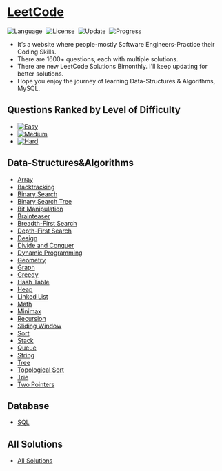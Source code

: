 # [LeetCode](https://leetcode.com/problemset/all/)

![Language](https://img.shields.io/badge/Language-C%20%2F%20C++-255fcc.svg)&nbsp;
[![License](https://img.shields.io/badge/License-MIT-orange.svg)](./LICENSE)&nbsp;
![Update](https://img.shields.io/badge/Update-BiMonthly-purple.svg)&nbsp;
![Progress](https://img.shields.io/badge/Progress-500%20%2F%201611-brightgreen.svg)&nbsp;

* It’s a website where people-mostly Software Engineers-Practice their Coding Skills.
* There are 1600+ questions, each with multiple solutions.
* There are new LeetCode Solutions Bimonthly. I'll keep updating for better solutions.
* Hope you enjoy the journey of learning Data-Structures & Algorithms, MySQL.

## Questions Ranked by Level of Difficulty

* [![Easy](https://img.shields.io/badge/Easy%20279-63e13d.svg)](https://github.com/PrakharPipersania/LeetCode-Solutions/tree/master/Questions%20Level-Wise/Easy)
* [![Medium](https://img.shields.io/badge/Medium%20212-ffcc00.svg)](https://github.com/PrakharPipersania/LeetCode-Solutions/tree/master/Questions%20Level-Wise/Medium)
* [![Hard](https://img.shields.io/badge/Hard%208-d30000.svg)](https://github.com/PrakharPipersania/LeetCode-Solutions/tree/master/Questions%20Level-Wise/Hard)

## Data-Structures&Algorithms

* [Array](https://github.com/PrakharPipersania/LeetCode-Solutions/tree/master/Array)
* [Backtracking](https://github.com/PrakharPipersania/LeetCode-Solutions/tree/master/Backtracking)
* [Binary Search](https://github.com/PrakharPipersania/LeetCode-Solutions/tree/master/Binary%20Search)
* [Binary Search Tree](https://github.com/PrakharPipersania/LeetCode-Solutions/tree/master/Binary%20Search%20Tree)
* [Bit Manipulation](https://github.com/PrakharPipersania/LeetCode-Solutions/tree/master/Bit%20Manipulation)
* [Brainteaser](https://github.com/PrakharPipersania/LeetCode-Solutions/tree/master/Brainteaser)
* [Breadth-First Search](https://github.com/PrakharPipersania/LeetCode-Solutions/tree/master/Breadth-first%20Search)
* [Depth-First Search](https://github.com/PrakharPipersania/LeetCode-Solutions/tree/master/Depth-first%20Search)
* [Design](https://github.com/PrakharPipersania/LeetCode-Solutions/tree/master/Design)
* [Divide and Conquer](https://github.com/PrakharPipersania/LeetCode-Solutions/tree/master/Divide%20and%20Conquer)
* [Dynamic Programming](https://github.com/PrakharPipersania/LeetCode-Solutions/tree/master/Dynamic%20Programming)
* [Geometry](https://github.com/PrakharPipersania/LeetCode-Solutions/tree/master/Geometry)
* [Graph](https://github.com/PrakharPipersania/LeetCode-Solutions/tree/master/Graph)
* [Greedy](https://github.com/PrakharPipersania/LeetCode-Solutions/tree/master/Greedy)
* [Hash Table](https://github.com/PrakharPipersania/LeetCode-Solutions/tree/master/Hash%20Table)
* [Heap](https://github.com/PrakharPipersania/LeetCode-Solutions/tree/master/Heap)
* [Linked List](https://github.com/PrakharPipersania/LeetCode-Solutions/tree/master/Linked%20List)
* [Math](https://github.com/PrakharPipersania/LeetCode-Solutions/tree/master/Math)
* [Minimax](https://github.com/PrakharPipersania/LeetCode-Solutions/tree/master/Minimax)
* [Recursion](https://github.com/PrakharPipersania/LeetCode-Solutions/tree/master/Recursion)
* [Sliding Window](https://github.com/PrakharPipersania/LeetCode-Solutions/tree/master/Sliding%20Window)
* [Sort](https://github.com/PrakharPipersania/LeetCode-Solutions/tree/master/Sort)
* [Stack](https://github.com/PrakharPipersania/LeetCode-Solutions/tree/master/Stack)
* [Queue](https://github.com/PrakharPipersania/LeetCode-Solutions/tree/master/Queue)
* [String](https://github.com/PrakharPipersania/LeetCode-Solutions/tree/master/String)
* [Tree](https://github.com/PrakharPipersania/LeetCode-Solutions/tree/master/Tree)
* [Topological Sort](https://github.com/PrakharPipersania/LeetCode-Solutions/tree/master/Topological%20Sort)
* [Trie](https://github.com/PrakharPipersania/LeetCode-Solutions/tree/master/Trie)
* [Two Pointers](https://github.com/PrakharPipersania/LeetCode-Solutions/tree/master/Two%20Pointers)

## Database

* [SQL](https://github.com/PrakharPipersania/LeetCode-Solutions/tree/master/MySQL)

## All Solutions

* [All Solutions](https://github.com/PrakharPipersania/LeetCode-Solutions/tree/master/All%20Solutions)
